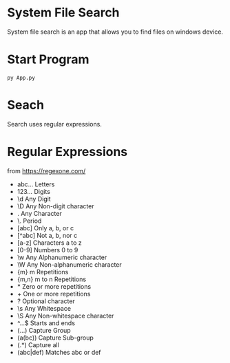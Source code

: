 # System File Search

System file search is an app that allows you to find files on windows device.

# Start Program

```
py App.py
```

# Seach

Search uses regular expressions.

# Regular Expressions

from https://regexone.com/

- abc…	Letters
- 123…	Digits
- \d	Any Digit
- \D	Any Non-digit character
- .	Any Character
- \\.	Period
- [abc]	Only a, b, or c
- [^abc]	Not a, b, nor c
- [a-z]	Characters a to z
- [0-9]	Numbers 0 to 9
- \w	Any Alphanumeric character
- \W	Any Non-alphanumeric character
- {m}	m Repetitions
- {m,n}	m to n Repetitions
- \*	Zero or more repetitions
- \+	One or more repetitions
- ?	Optional character
- \s	Any Whitespace
- \S	Any Non-whitespace character
- ^…$	Starts and ends
- (…)	Capture Group
- (a(bc))	Capture Sub-group
- (.*)	Capture all
- (abc|def)	Matches abc or def
